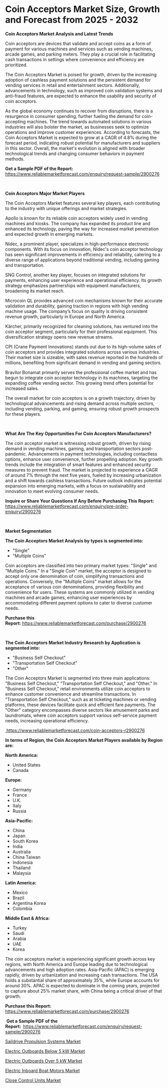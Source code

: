 <p><h1>Coin Acceptors Market Size, Growth and Forecast from 2025 - 2032</h1></p><p><strong>Coin Acceptors Market Analysis and Latest Trends</strong></p>
<p><p>Coin acceptors are devices that validate and accept coins as a form of payment for various machines and services such as vending machines, arcade games, and parking meters. They play a crucial role in facilitating cash transactions in settings where convenience and efficiency are prioritized.</p><p>The Coin Acceptors Market is poised for growth, driven by the increasing adoption of cashless payment solutions and the persistent demand for vending services in retail and entertainment sectors. Additionally, advancements in technology, such as improved coin validation systems and anti-fraud features, are expected to enhance the usability and security of coin acceptors. </p><p>As the global economy continues to recover from disruptions, there is a resurgence in consumer spending, further fueling the demand for coin-accepting machines. The trend towards automated solutions in various industries will also bolster the market, as businesses seek to optimize operations and improve customer experiences. According to forecasts, the Coin Acceptors Market is expected to grow at a CAGR of 4.8% during the forecast period, indicating robust potential for manufacturers and suppliers in this sector. Overall, the market's evolution is aligned with broader technological trends and changing consumer behaviors in payment methods.</p></p>
<p><strong>Get a Sample PDF of the Report:&nbsp;</strong> <a href="https://www.reliablemarketforecast.com/enquiry/request-sample/2900276?utm_campaign=1842&utm_medium=2&utm_source=Github&utm_content=ia&utm_term=16032025&utm_id=coin-acceptors">https://www.reliablemarketforecast.com/enquiry/request-sample/2900276</a></p>
<p>&nbsp;</p>
<p><strong>Coin Acceptors Major Market Players</strong></p>
<p><p>The Coin Acceptors Market features several key players, each contributing to the industry with unique offerings and market strategies. </p><p>Apollo is known for its reliable coin acceptors widely used in vending machines and kiosks. The company has expanded its product line and enhanced its technology, paving the way for increased market penetration and expected growth in emerging markets.</p><p>Nidec, a prominent player, specializes in high-performance electronic components. With its focus on innovation, Nidec's coin acceptor technology has seen significant improvements in efficiency and reliability, catering to a diverse range of applications beyond traditional vending, including gaming and transportation.</p><p>SNG Control, another key player, focuses on integrated solutions for payments, enhancing user experience and operational efficiency. Its growth strategy emphasizes partnerships with equipment manufacturers, broadening its market reach.</p><p>Microcoin QL provides advanced coin mechanisms known for their accurate validation and durability, gaining traction in regions with high vending machine usage. The company’s focus on quality is driving consistent revenue growth, particularly in Europe and North America.</p><p>Kärcher, primarily recognized for cleaning solutions, has ventured into the coin acceptor segment, particularly for their professional equipment. This diversification strategy opens new revenue streams.</p><p>CPI (Crane Payment Innovations) stands out due to its high-volume sales of coin acceptors and provides integrated solutions across various industries. Their market size is sizeable, with sales revenue reported in the hundreds of millions, benefiting from significant demand in vending and gaming sectors.</p><p>Bravilor Bonamat primarily serves the professional coffee market and has begun to integrate coin acceptor technology in its machines, targeting the expanding coffee vending sector. This growing trend offers potential for increased sales.</p><p>The overall market for coin acceptors is on a growth trajectory, driven by technological advancements and rising demand across multiple sectors, including vending, parking, and gaming, ensuring robust growth prospects for these players.</p></p>
<p>&nbsp;</p>
<p><strong>What Are The Key Opportunities For Coin Acceptors Manufacturers?</strong></p>
<p><p>The coin acceptor market is witnessing robust growth, driven by rising demand in vending machines, gaming, and transportation sectors post-pandemic. Advancements in payment technologies, including contactless options, enhance user convenience, further propelling adoption. Key growth trends include the integration of smart features and enhanced security measures to prevent fraud. The market is projected to experience a CAGR of around 7% through the next five years, fueled by increasing urbanization and a shift towards cashless transactions. Future outlook indicates potential expansion into emerging markets, with a focus on sustainability and innovation to meet evolving consumer needs.</p></p>
<p><strong>Inquire or Share Your Questions If Any Before Purchasing This Report:</strong> <a href="https://www.reliablemarketforecast.com/enquiry/pre-order-enquiry/2900276?utm_campaign=1842&utm_medium=2&utm_source=Github&utm_content=ia&utm_term=16032025&utm_id=coin-acceptors">https://www.reliablemarketforecast.com/enquiry/pre-order-enquiry/2900276</a></p>
<p>&nbsp;</p>
<p><strong>Market Segmentation</strong></p>
<p><strong>The Coin Acceptors Market Analysis by types is segmented into:</strong></p>
<p><ul><li>"Single"</li><li>"Multiple Coins"</li></ul></p>
<p><p>Coin acceptors are classified into two primary market types: "Single" and "Multiple Coins." In a "Single Coin" market, the acceptor is designed to accept only one denomination of coin, simplifying transactions and operations. Conversely, the "Multiple Coins" market allows for the acceptance of various coin denominations, providing flexibility and convenience for users. These systems are commonly utilized in vending machines and arcade games, enhancing user experiences by accommodating different payment options to cater to diverse customer needs.</p></p>
<p><strong>Purchase this Report:&nbsp;</strong><a href="https://www.reliablemarketforecast.com/purchase/2900276?utm_campaign=1842&utm_medium=2&utm_source=Github&utm_content=ia&utm_term=16032025&utm_id=coin-acceptors">https://www.reliablemarketforecast.com/purchase/2900276</a></p>
<p>&nbsp;</p>
<p><strong>The Coin Acceptors Market Industry Research by Application is segmented into:</strong></p>
<p><ul><li>"Business Self Checkout"</li><li>"Transportation Self Checkout"</li><li>"Other"</li></ul></p>
<p><p>The Coin Acceptors Market is segmented into three main applications: "Business Self Checkout," "Transportation Self Checkout," and "Other." In "Business Self Checkout," retail environments utilize coin acceptors to enhance customer convenience and streamline transactions. In "Transportation Self Checkout," such as at ticketing machines or vending platforms, these devices facilitate quick and efficient fare payments. The "Other" category encompasses diverse sectors like amusement parks and laundromats, where coin acceptors support various self-service payment needs, increasing operational efficiency.</p></p>
<p><a href="https://www.reliablemarketforecast.com/coin-acceptors-r2900276?utm_campaign=1842&utm_medium=2&utm_source=Github&utm_content=ia&utm_term=16032025&utm_id=coin-acceptors">&nbsp;https://www.reliablemarketforecast.com/coin-acceptors-r2900276</a></p>
<p><strong>In terms of Region, the Coin Acceptors Market Players available by Region are:</strong></p>
<p>
    <p> <strong> North America: </strong>
        <ul>
            <li>United States</li>
            <li>Canada</li>
        </ul>
        </p> 
    <p> <strong> Europe: </strong>
        <ul>
            <li>Germany</li>
            <li>France</li>
            <li>U.K.</li>
            <li>Italy</li>
            <li>Russia</li>
        </ul>
        </p> 
    <p> <strong> Asia-Pacific: </strong>
        <ul>
            <li>China</li>
            <li>Japan</li>
            <li>South Korea</li>
            <li>India</li>
            <li>Australia</li>
            <li>China Taiwan</li>
            <li>Indonesia</li>
            <li>Thailand</li>
            <li>Malaysia</li>
        </ul>
        </p> 
    <p> <strong> Latin America: </strong>
        <ul>
            <li>Mexico</li>
            <li>Brazil</li>
            <li>Argentina Korea</li>
            <li>Colombia</li>
        </ul>
        </p> 
    <p> <strong> Middle East & Africa: </strong>
        <ul>
            <li>Turkey</li>
            <li>Saudi</li>
            <li>Arabia</li>
            <li>UAE</li>
            <li>Korea</li>
        </ul>
    </p>
    </p>
<p><p>The coin acceptors market is experiencing significant growth across key regions, with North America and Europe leading due to technological advancements and high adoption rates. Asia-Pacific (APAC) is emerging rapidly, driven by urbanization and increasing cash transactions. The USA holds a substantial share of approximately 35%, while Europe accounts for around 30%. APAC is expected to dominate in the coming years, projected to capture about 25% market share, with China being a critical driver of that growth.</p></p>
<p><strong>Purchase this Report: </strong><a href="https://www.reliablemarketforecast.com/purchase/2900276?utm_campaign=1842&utm_medium=2&utm_source=Github&utm_content=ia&utm_term=16032025&utm_id=coin-acceptors">https://www.reliablemarketforecast.com/purchase/2900276</a></p>
<p>&nbsp;<strong>Get a Sample PDF of the Report:&nbsp;&nbsp;</strong><a href="https://www.reliablemarketforecast.com/enquiry/request-sample/2900276?utm_campaign=1842&utm_medium=2&utm_source=Github&utm_content=ia&utm_term=16032025&utm_id=coin-acceptors">https://www.reliablemarketforecast.com/enquiry/request-sample/2900276</a></p>
<p><strong></strong></p>
<p><p><a href="https://github.com/moorsdorak31/Market-Research-Report-List-1/blob/main/saildrive-propulsion-systems-market.md?utm_campaign=1842&utm_medium=2&utm_source=Github&utm_content=ia&utm_term=16032025&utm_id=coin-acceptors">Saildrive Propulsion Systems Market</a></p><p><a href="https://github.com/bartzthateis/Market-Research-Report-List-1/blob/main/electric-outboards-below-5-kw-market.md?utm_campaign=1842&utm_medium=2&utm_source=Github&utm_content=ia&utm_term=16032025&utm_id=coin-acceptors">Electric Outboards Below 5 kW Market</a></p><p><a href="https://github.com/eimutelufta/Market-Research-Report-List-1/blob/main/electric-outboards-over-5-kw-market.md?utm_campaign=1842&utm_medium=2&utm_source=Github&utm_content=ia&utm_term=16032025&utm_id=coin-acceptors">Electric Outboards Over 5 kW Market</a></p><p><a href="https://github.com/vespigeakexc/Market-Research-Report-List-1/blob/main/electric-inboard-boat-motors-market.md?utm_campaign=1842&utm_medium=2&utm_source=Github&utm_content=ia&utm_term=16032025&utm_id=coin-acceptors">Electric Inboard Boat Motors Market</a></p><p><a href="https://github.com/afghatakito29/Market-Research-Report-List-1/blob/main/close-control-units-market.md?utm_campaign=1842&utm_medium=2&utm_source=Github&utm_content=ia&utm_term=16032025&utm_id=coin-acceptors">Close Control Units Market</a></p></p>